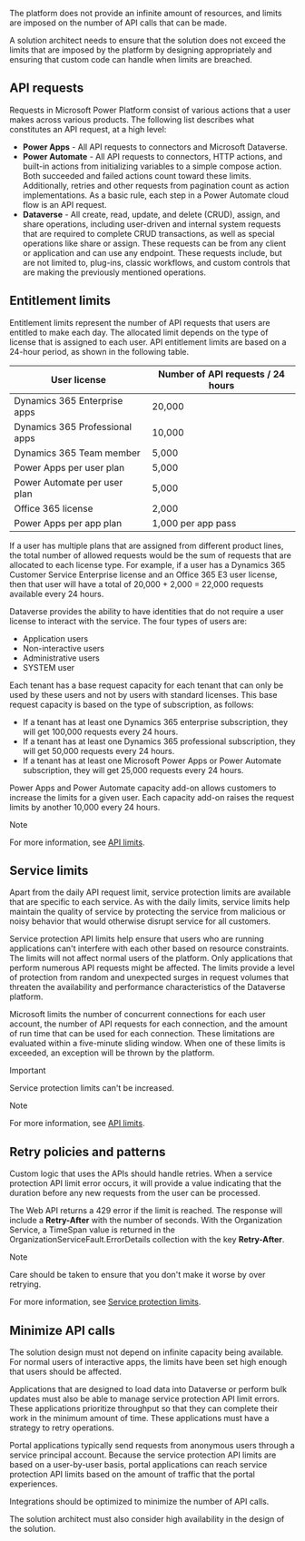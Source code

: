 The platform does not provide an infinite amount of resources, and limits are imposed on the number of API calls that can be made.

A solution architect needs to ensure that the solution does not exceed the limits that are imposed by the platform by designing appropriately and ensuring that custom code can handle when limits are breached.

## API requests

Requests in Microsoft Power Platform consist of various actions that a user makes across various products. The following list describes what constitutes an API request, at a high level:

- **Power Apps** - All API requests to connectors and Microsoft Dataverse.
- **Power Automate** - All API requests to connectors, HTTP actions, and built-in actions from initializing variables to a simple compose action. Both succeeded and failed actions count toward these limits. Additionally, retries and other requests from pagination count as action implementations. As a basic rule, each step in a Power Automate cloud flow is an API request.
- **Dataverse** - All create, read, update, and delete (CRUD), assign, and share operations, including user-driven and internal system requests that are required to complete CRUD transactions, as well as special operations like share or assign. These requests can be from any client or application and can use any endpoint. These requests include, but are not limited to, plug-ins, classic workflows, and custom controls that are making the previously mentioned operations.

## Entitlement limits

Entitlement limits represent the number of API requests that users are entitled to make each day. The allocated limit depends on the type of license that is assigned to each user. API entitlement limits are based on a 24-hour period, as shown in the following table.

| User license                   | Number of API requests / 24 hours |
| ------------------------------ | --------------------------------- |
| Dynamics 365 Enterprise apps   | 20,000                            |
| Dynamics 365 Professional apps | 10,000                            |
| Dynamics 365 Team member       | 5,000                             |
| Power Apps per user plan       | 5,000                             |
| Power Automate per user plan   | 5,000                             |
| Office 365 license             | 2,000                             |
| Power Apps per app plan        | 1,000 per app pass                |

If a user has multiple plans that are assigned from different product lines, the total number of allowed requests would be the sum of requests that are allocated to each license type. For example, if a user has a Dynamics 365 Customer Service Enterprise license and an Office 365 E3 user license, then that user will have a total of 20,000 + 2,000 = 22,000 requests available every 24 hours.

Dataverse provides the ability to have identities that do not require a user license to interact with the service. The four types of users are:

- Application users
- Non-interactive users
- Administrative users
- SYSTEM user

Each tenant has a base request capacity for each tenant that can only be used by these users and not by users with standard licenses. This base request capacity is based on the type of subscription, as follows:

- If a tenant has at least one Dynamics 365 enterprise subscription, they will get 100,000 requests every 24 hours.
- If a tenant has at least one Dynamics 365 professional subscription, they will get 50,000 requests every 24 hours.
- If a tenant has at least one Microsoft Power Apps or Power Automate subscription, they will get 25,000 requests every 24 hours.

Power Apps and Power Automate capacity add-on allows customers to increase the limits for a given user. Each capacity add-on raises the request limits by another 10,000 every 24 hours.

> [!NOTE]
> For more information, see [API limits](https://docs.microsoft.com/power-platform/admin/api-request-limits-allocations/?azure-portal=true).

## Service limits

Apart from the daily API request limit, service protection limits are available that are specific to each service. As with the daily limits, service limits help maintain the quality of service by protecting the service from malicious or noisy behavior that would otherwise disrupt service for all customers.

Service protection API limits help ensure that users who are running applications can't interfere with each other based on resource constraints. The limits will not affect normal users of the platform. Only applications that perform numerous API requests might be affected. The limits provide a level of protection from random and unexpected surges in request volumes that threaten the availability and performance characteristics of the Dataverse platform.

Microsoft limits the number of concurrent connections for each user account, the number of API requests for each connection, and the amount of run time that can be used for each connection. These limitations are evaluated within a five-minute sliding window. When one of these limits is exceeded, an exception will be thrown by the platform.

> [!IMPORTANT]
> Service protection limits can't be increased.

> [!NOTE]
> For more information, see [API limits](https://docs.microsoft.com/powerapps/developer/common-data-service/api-limits/?azure-portal=true).

## Retry policies and patterns

Custom logic that uses the APIs should handle retries. When a service protection API limit error occurs, it will provide a value indicating that the duration before any new requests from the user can be processed.

The Web API returns a 429 error if the limit is reached. The response will include a **Retry-After** with the number of seconds. With the Organization Service, a TimeSpan value is returned in the OrganizationServiceFault.ErrorDetails collection with the key **Retry-After**.

> [!NOTE]
> Care should be taken to ensure that you don't make it worse by over retrying.

For more information, see [Service protection limits](https://docs.microsoft.com/powerapps/developer/common-data-service/api-limits/?azure-portal=true).

## Minimize API calls

The solution design must not depend on infinite capacity being available. For normal users of interactive apps, the limits have been set high enough that users should be affected.

Applications that are designed to load data into Dataverse or perform bulk updates must also be able to manage service protection API limit errors. These applications prioritize throughput so that they can complete their work in the minimum amount of time. These applications must have a strategy to retry operations.

Portal applications typically send requests from anonymous users through a service principal account. Because the service protection API limits are based on a user-by-user basis, portal applications can reach service protection API limits based on the amount of traffic that the portal experiences.

Integrations should be optimized to minimize the number of API calls.

The solution architect must also consider high availability in the design of the solution.
